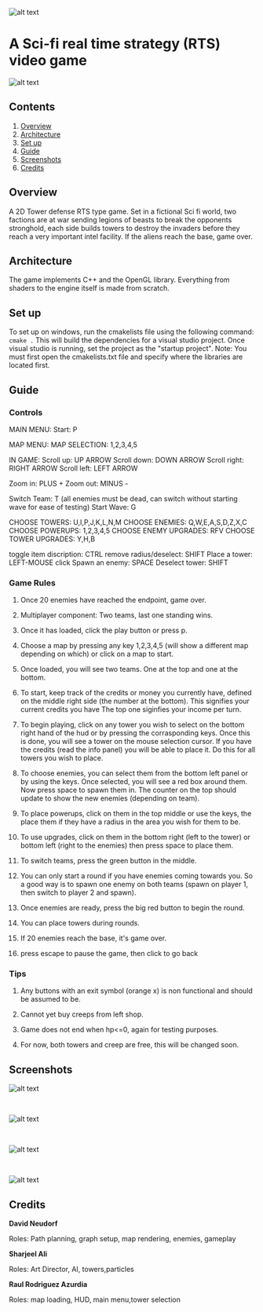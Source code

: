 ![alt text](assets/Graphics/Title/title.png)

# A Sci-fi real time strategy (RTS) video game


![alt text](screenshots/game2.gif)

## Contents
1. [Overview](#Overview)
2. [Architecture](#Architecture)
3. [Set up](#set-up)
4. [Guide](#Guide)
5. [Screenshots](#Screenshots)
6. [Credits](#Credits)

## Overview

A 2D Tower defense RTS type game. Set in a fictional Sci fi world,
two factions are at war sending legions of beasts to break the opponents
stronghold, each side builds towers to destroy the invaders before they
reach a very important intel facility. If the aliens reach the base, game over.

## Architecture

The game implements C++ and the OpenGL library. Everything from shaders to the engine itself is made from scratch.

## Set up

To set up on windows, run the cmakelists file using the following command:
`cmake .` This will build the dependencies for a visual studio project. Once visual studio is running, set the project as the "startup project". Note: You must first open the cmakelists.txt file and specify where the libraries are located first.

## Guide

### Controls

MAIN MENU:
Start: P

MAP MENU:
MAP SELECTION: 1,2,3,4,5

IN GAME:
Scroll up: UP ARROW
Scroll down: DOWN ARROW
Scroll right: RIGHT ARROW
Scroll left: LEFT ARROW

Zoom in: PLUS +
Zoom out: MINUS -

Switch Team: T (all enemies must be dead, can switch without starting wave for ease of testing)
Start Wave: G

CHOOSE TOWERS: U,I,P,J,K,L,N,M
CHOOSE ENEMIES: Q,W,E,A,S,D,Z,X,C
CHOOSE POWERUPS: 1,2,3,4,5
CHOOSE ENEMY UPGRADES: RFV
CHOOSE TOWER UPGRADES: Y,H,B

toggle item discription: CTRL
remove radius/deselect: SHIFT
Place a tower: LEFT-MOUSE click
Spawn an enemy: SPACE
Deselect tower: SHIFT

### Game Rules

1. Once 20 enemies have reached the endpoint, game over.
2. Multiplayer component: Two teams, last one standing wins.

1. Once it has loaded, click the play button or press p.
2. Choose a map by pressing any key 1,2,3,4,5 (will show a different map depending on which)
   or click on a map to start.
3. Once loaded, you will see two teams. One at the top and one at the bottom.
4. To start, keep track of the credits or money you currently have, defined on the middle
   right side (the number at the bottom). This signifies your current credits you have
   The top one siginfies your income per turn.
5. To begin playing, click on any tower you wish to select on the bottom right hand of the hud
   or by pressing the corrasponding keys. Once this is done, you will see a tower on the mouse
   selection cursor. If you have the credits (read the info panel) you will be able to place it.
   Do this for all towers you wish to place.
6. To choose enemies, you can select them from the bottom left panel or by using the keys. Once
   selected, you will see a red box around them. Now press space to spawn them in. The counter
   on the top should update to show the new enemies (depending on team).
7. To place powerups, click on them in the top middle or use the keys, the place them if they have
   a radius in the area you wish for them to be.
8. To use upgrades, click on them in the bottom right (left to the tower) or bottom left (right to the enemies)
   then press space to place them.
9. To switch teams, press the green button in the middle.
10. You can only start a round if you have enemies coming towards you. So a good way is to spawn one
   enemy on both teams (spawn on player 1, then switch to player 2 and spawn).
11. Once enemies are ready, press the big red button to begin the round.
12. You can place towers during rounds.
13. If 20 enemies reach the base, it's game over.
14. press escape to pause the game, then click to go back

### Tips

1. Any buttons with an exit symbol (orange x) is non functional and should be assumed to be.

2. Cannot yet buy creeps from left shop.

3. Game does not end when hp<=0, again for testing purposes.
4. For now, both towers and creep are free, this will be changed soon.


## Screenshots

![alt text](screenshots/selection.PNG)

<br />

![alt text](screenshots/player1.PNG)

 <br />

![alt text](screenshots/player1a.PNG)

 <br />
 
![alt text](screenshots/player2.PNG)

## Credits

**David Neudorf**

Roles:
Path planning, graph setup, map rendering, enemies, gameplay

**Sharjeel Ali**

Roles:
Art Director, AI, towers,particles

**Raul Rodriguez Azurdia**

Roles:
map loading, HUD, main menu,tower selection
